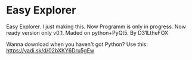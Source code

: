 # Easy Explorer
Easy Explorer.  I just making this. Now Programm is only in progress. Now ready version only v0.1. Maded on python+PyQt5. By D31LtheFOX

Wanna download when you haven't got Python? Use this: https://yadi.sk/d/02bXKY6Dru5gEw

